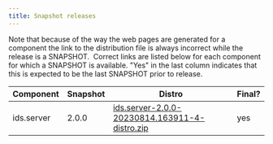 ```yaml
---
title: Snapshot releases
---
```


Note that because of the way the web pages are generated for a component
the link to the distribution file is always incorrect while the release
is a SNAPSHOT.  Correct links are listed below for each component for
which a SNAPSHOT is available. "Yes" in the last column indicates that
this is expected to be the last SNAPSHOT prior to release.

| Component        | Snapshot | Distro                                                                                                                                                                                         | Final? |
| ---------------- | -------- | ---------------------------------------------------------------------------------------------------------------------------------------------------------------------------------------------- | ------ |
| ids.server       | 2.0.0    | [ ids.server-2.0.0-20230814.163911-4-distro.zip ](https://repo.icatproject.org/repo/org/icatproject/ids.server/2.0.0-SNAPSHOT/ids.server-2.0.0-20230814.163911-4-distro.zip)                   | yes    |

